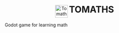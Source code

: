 <p align="center">
  <img src="./Sprites/Tomate-removebg-preview.png" alt="Tomaths Logo" width="40" style="vertical-align: middle;">
  <strong style="font-size: 2em;"> TOMATHS</strong>
</p>

Godot game for learning math


